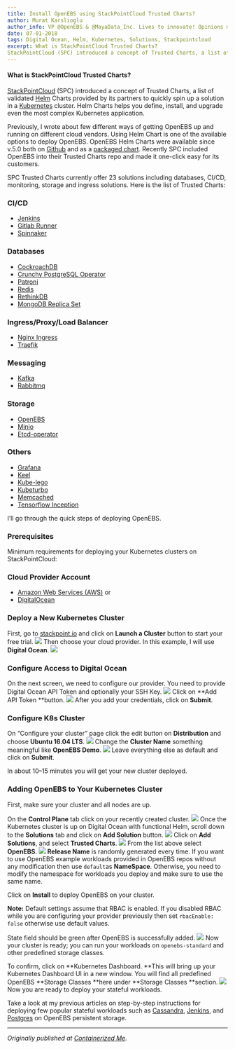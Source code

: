 ```yaml
---
title: Install OpenEBS using StackPointCloud Trusted Charts?
author: Murat Karslioglu
author_info: VP @OpenEBS & @MayaData_Inc. Lives to innovate! Opinions my own!
date: 07-01-2018
tags: Digital Ocean, Helm, Kubernetes, Solutions, Stackpointcloud
excerpt: What is StackPointCloud Trusted Charts?
StackPointCloud (SPC) introduced a concept of Trusted Charts, a list of validated Helm Charts provided by its partners to quickly spin up a solution in a Kubernetes cluster. 
---
```


#### What is StackPointCloud Trusted Charts?

[StackPointCloud](https://stackpoint.io/) (SPC) introduced a concept of Trusted Charts, a list of validated [Helm](https://helm.sh/) Charts provided by its partners to quickly spin up a solution in a [Kubernetes](https://kubernetes.io/) cluster. Helm Charts helps you define, install, and upgrade even the most complex Kubernetes application.

Previously, I wrote about few different ways of getting OpenEBS up and running on different cloud vendors. Using Helm Chart is one of the available options to deploy OpenEBS. OpenEBS Helm Charts were available since v.5.0 both on [Github](https://github.com/openebs/openebs/tree/master/k8s/charts/openebs) and as a [packaged chart](https://openebs.github.io/charts/). Recently SPC included OpenEBS into their Trusted Charts repo and made it one-click easy for its customers.

SPC Trusted Charts currently offer 23 solutions including databases, CI/CD, monitoring, storage and ingress solutions. Here is the list of Trusted Charts:

### CI/CD

- [Jenkins](https://jenkins-ci.org/)
- [Gitlab Runner](https://docs.gitlab.com/runner/)
- [Spinnaker](https://www.spinnaker.io/)

### Databases

- [CockroachDB](https://www.cockroachlabs.com/)
- [Crunchy PostgreSQL Operator](https://github.com/CrunchyData/postgres-operator)
- [Patroni](https://github.com/turbonomic/kubeturbo)
- [Redis](https://redis.io)
- [RethinkDB](https://www.rethinkdb.com/)
- [MongoDB Replica Set](https://docs.mongodb.com/manual/replication/)

### Ingress/Proxy/Load Balancer

- [Nginx Ingress](https://github.com/kubernetes/ingress-nginx)
- [Traefik](https://traefik.io/)

### Messaging

- [Kafka](https://kafka.apache.org/)
- [Rabbitmq](https://www.rabbitmq.com)

### Storage

- [OpenEBS](https://openebs.io/)
- [Minio](https://www.minio.io/)
- [Etcd-operator](https://github.com/kubernetes/charts/tree/master/stable/etcd-operator)

### Others

- [Grafana](https://grafana.com/)
- [Keel](https://keel.sh/)
- [Kube-lego](https://github.com/jetstack/kube-lego)
- [Kubeturbo](https://github.com/turbonomic/kubeturbo)
- [Memcached](https://memcached.org/)
- [Tensorflow Inception](https://github.com/tensorflow/models/tree/master/research/inception)

I’ll go through the quick steps of deploying OpenEBS.

### Prerequisites

Minimum requirements for deploying your Kubernetes clusters on StackPointCloud:

### Cloud Provider Account

- [Amazon Web Services (AWS)](https://aws.amazon.com/) or
- [DigitalOcean](https://www.digitalocean.com)

### Deploy a New Kubernetes Cluster

First, go to [stackpoint.io](https://stackpoint.io/) and click on **Launch a Cluster** button to start your free trial.
![](https://cdn-images-1.medium.com/max/800/0*0cB3ttYmslFZgH1h.png)
Then choose your cloud provider. In this example, I will use **Digital Ocean**.
![](https://cdn-images-1.medium.com/max/800/0*21G24JgfuqlR6snZ.png)

### Configure Access to Digital Ocean

On the next screen, we need to configure our provider. You need to provide Digital Ocean API Token and optionally your SSH Key.
![](https://cdn-images-1.medium.com/max/800/0*wDcMg-_HTjIOFvgb.png)
Click on **Add API Token **button.
![](https://cdn-images-1.medium.com/max/800/0*53wGtQ7eUt18u6pS.png)
After you add your credentials, click on **Submit**.

### Configure K8s Cluster

On “Configure your cluster” page click the edit button on **Distribution** and choose **Ubuntu 16.04 LTS**.
![](https://cdn-images-1.medium.com/max/800/0*NvtnryAA8GNi-fyN.png)
Change the **Cluster Name** something meaningful like **OpenEBS Demo**.
![](https://cdn-images-1.medium.com/max/800/0*LTa6zBooJdTsyqss.png)
Leave everything else as default and click on **Submit**.

In about 10–15 minutes you will get your new cluster deployed.

### Adding OpenEBS to Your Kubernetes Cluster

First, make sure your cluster and all nodes are up.

On the **Control Plane** tab click on your recently created cluster.
![](https://cdn-images-1.medium.com/max/800/0*RHQ9LbyxydjHkJSk.png)
Once the Kubernetes cluster is up on Digital Ocean with functional Helm, scroll down to the **Solutions** tab and click on **Add Solution** button.
![](https://cdn-images-1.medium.com/max/800/0*sH0lzv23vHonV5Zk.png)
Click on **Add Solutions**, and select **Trusted Charts**.
![](https://cdn-images-1.medium.com/max/800/0*V6iP5PzNAzFk4sME.png)
From the list above select **OpenEBS**.
![](https://cdn-images-1.medium.com/max/800/0*CJkPrkJCS9Fp_GXu.png)
**Release Name** is randomly generated every time. If you want to use OpenEBS example workloads provided in OpenEBS repos without any modification then use `default`as **NameSpace**. Otherwise, you need to modify the namespace for workloads you deploy and make sure to use the same name.

Click on **Install** to deploy OpenEBS on your cluster.

**Note:** Default settings assume that RBAC is enabled. If you disabled RBAC while you are configuring your provider previously then set `rbacEnable: false` otherwise use default values.

State field should be green after OpenEBS is successfully added.
![](https://cdn-images-1.medium.com/max/800/0*HzCZp3Z5LbT3Hsrh.png)
Now your cluster is ready; you can run your workloads on `openebs-standard` and other predefined storage classes.

To confirm, click on **Kubernetes Dashboard. **This will bring up your Kubernetes Dashboard UI in a new window. You will find all predefined OpenEBS **Storage Classes **here under **Storage Classes **section.
![](https://cdn-images-1.medium.com/max/800/0*mNU-nhwvNy9UB0W5.png)
Now you are ready to deploy your stateful workloads.

Take a look at my previous articles on step-by-step instructions for deploying few popular stateful workloads such as [Cassandra](http://containerized.me/how-to-deploy-a-cassandra-cluster-ring-on-kubernetes-openebs/), [Jenkins](http://containerized.me/how-to-deploy-jenkins-on-kubernetes-openebs/), and [Postgres](http://containerized.me/how-to-deploy-a-postgresql-cluster-on-kubernetes-openebs/) on OpenEBS persistent storage.

---

_Originally published at _[_Containerized Me_](http://containerized.me/install-openebs-using-stackpointcloud-trusted-charts/)_._
